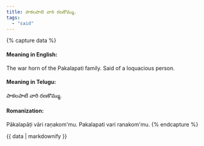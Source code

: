 ```yaml
---
title: పాకలపాటి వారి రణకొమ్ము.
tags:
  - "said"
---
```


{% capture data %}
#### Meaning in English:
The war horn of the Pakalapati family.
Said of a loquacious person.

#### Meaning in Telugu:
పాకలపాటి వారి రణకొమ్ము.

#### Romanization:
Pākalapāṭi vāri raṇakom'mu.
Pakalapati vari ranakom'mu.
{% endcapture %}

{{ data | markdownify }}

